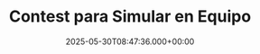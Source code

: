 ---
title: Contest para Simular en Equipo
description: "Contests simulados por otros equipos"
date: 2025-05-30T08:47:36.000+00:00
images: []
type: icpcing
---
